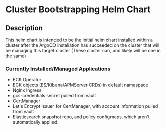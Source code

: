 # Cluster Bootstrapping Helm Chart

## Description

This helm chart is intended to be the initial helm chart installed within a cluster after the ArgoCD installation has succeeded on the cluster that will be managing this target cluster (These cluster can, and likely will be one in the same)

### Currently Installed/Managed Applications

* ECK Operator
* ECK objects  (ES/Kibana/APMServer CRDs) in default namespace
* Nginx Ingress
* gcs-credentials secret pulled from vault
* CertManager
* Let's Encrypt Issuer for CertManager, with account information pulled from vault
* Elasticsearch snapshot repo, and policy configmaps, which aren't automatically applied.
